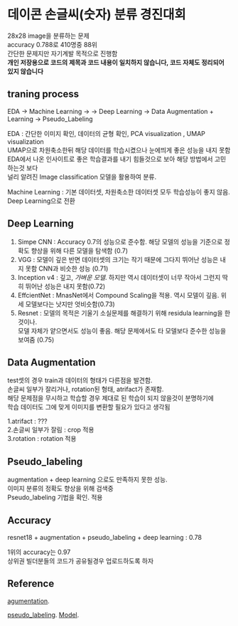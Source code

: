  데이콘 손글씨(숫자) 분류 경진대회
 ==========
28x28 image을 분류하는 문제  
accuracy 0.788로 410명중 88위  
간단한 문제지만 자기계발 목적으로 진행함  
__개인 저장용으로 코드의 제목과 코드 내용이 일치하지 않습니다, 코드 자체도 정리되어 있지 않습니다__

traning process
------
EDA -> Machine Learning ->  -> Deep Learning -> Data Augmentation + Learning -> Pseudo_Labeling

EDA : 간단한 이미지 확인, 데이터의 균형 확인, PCA visualization , UMAP visualization    
UMAP으로 차원축소한뒤 해당 데이터를 학습시켰으나 눈에띄게 좋은 성능을 내지 못함    
EDA에서 나온 인사이트로 좋은 학습결과를 내기 힘들것으로 보아 해당 방법에서 고민하는것 보다    
널리 알려진 Image classification 모델을 활용하여 분류.  

Machine Learning : 기본 데이터셋, 차원축소한 데이터셋 모두 학습성능이 좋지 않음. Deep Learning으로 전환  

Deep Learning   
-----
1. Simpe CNN : Accuracy 0.7의 성능으로 준수함. 해당 모델의 성능을 기준으로 정확도 향상을 위해 다른 모델을 탐색함 (0.7)  
2. VGG : 모델이 깊은 반면 데이터셋의 크기는 작기 때문에 그다지 뛰어난 성능은 내지 못함 CNN과 비슷한 성능 (0.71)  
3. Inception v4 : 깊고, *가벼운 모델*. 하지만 역시 데이터셋이 너무 작아서 그런지 딱히 뛰어난 성능은 내지 못함(0.72)  
4. EffcientNet : MnasNet에서 Compound Scaling을 적용. 역시 모델이 깊음. 위 세 모델보다는 낫지만 엇비슷함(0.73)  
5. Resnet : 모델의 목적은 기울기 소실문제를 해결하기 위해 residula learning을 한것이나.   
모델 자체가 얕으면서도 성능이 좋음. 해당 문제에서도 타 모델보다 준수한 성능을 보여줌 (0.75)  

Data Augmentation   
------  
test셋의 경우 train과 데이터의 형태가 다른점을 발견함.  
손글씨 일부가 잘리거나, rotation된 형태, atrifact가 존재함.  
해당 문제점을 무시하고 학습할 경우 제대로 된 학습이 되지 않을것이 분명하기에  
학습 데이터도 그에 맞게 이미지를 변환할 필요가 있다고 생각됨  

1.atrifact : ???  
2.손글씨 일부가 잘림 : crop 적용  
3.rotation : rotation 적용  
  
Pseudo_labeling  
-------  
augmentation + deep learning 으로도 만족하지 못한 성능.  
이미지 분류의 정확도 향상을 위해 검색중  
Pseudo_labeling 기법을 확인. 적용  


Accuracy  
-----  
resnet18 + augmentation + pseudo_labeling + deep learning : 0.78


1위의 accuracy는 0.97  
상위권 빌더분들의 코드가 공유될경우 업로드하도록 하자  

Reference
-----


[agumentation](https://dacon.io/competitions/official/235838/codeshare/3734?page=1&dtype=recent).

[pseudo_labeling](https://github.com/anirudhshenoy/pseudo_labeling_small_datasets/blob/master/pseudo_label-DL.ipynb).
[Model](https://deep-learning-study.tistory.com/563).


